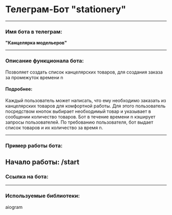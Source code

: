 # Телеграм-Бот "stationery"
___
### Имя бота в телеграм: 
**"Канцелярка модельеров"**
___
### Описание функционала бота:
Позволяет создать список канцелярских товаров, 
для создания заказа за промежуток времени n

#### Подробнее:

Каждый пользователь может написать, что ему необходимо заказать 
из канцелярских товаров для комфортной работы. 
Для этого пользователь посредством кнопок выбирает необходимый товар и 
указывает в сообщении количество товаров. Бот в течение времени n 
кэширует запросы пользователей. По требованию пользователя, бот 
выдает список товаров и их количество за время n.
___
### Пример работы бота:
Начало работы:
/start
---
### Ссылка на бота:

---
### Используемые библиотеки:
aiogram






